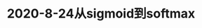 ---
layout: post
title: 2020-8-24从sigmoid到softmax 
category: MLTheory
tags: Paper Reading
description: sentence-level
---
